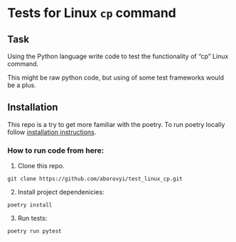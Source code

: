 # Tests for Linux `cp` command

## Task
Using the Python language write code to test the functionality of “cp” Linux
command.

This might be raw python code, but using of some test frameworks would be a
plus.

## Installation

This repo is a try to get more familiar with the poetry. To run poetry locally
follow [installation instructions](https://python-poetry.org/docs/#installation).

### How to run code from here:

1. Clone this repo.
```
git clone https://github.com/aborovyi/test_linux_cp.git
```

2. Install project dependenicies:
```
poetry install
```

3. Run tests:
```
poetry run pytest
```
